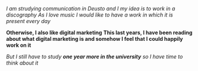 *I am strudying communication in Deusto and I my idea is to work in a discography*
_As I love music I would like to have a work in which it is present every day_

**Otherwise, I also like digital marketing**
__This last years, I have been reading about what digital marketing is and somehow I feel that I could happily work on it__

_But I still have to study **one year more in the university** so I have time to think about it_
